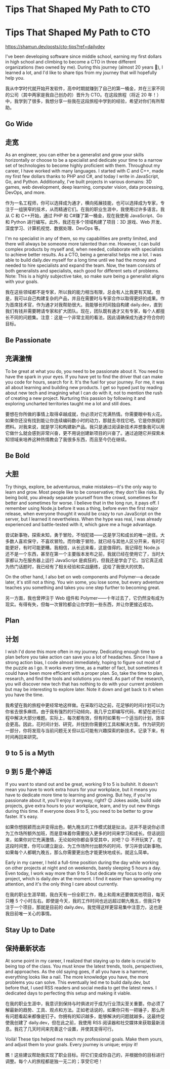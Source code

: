 
Tips That Shaped My Path to CTO
===============================

# Tips That Shaped My Path to CTO
  
https://shamun.dev/posts/cto-tips?ref=dailydev

I've been developing software since middle school, earning my first dollars in high school and climbing to become a CTO in three different organizations (two owned by me). During this journey (almost 20 years 🤯), I learned a lot, and I'd like to share tips from my journey that will hopefully help you.

我从中学时代就开始开发软件，高中时期就赚到了自己的第一桶金，并在三家不同的公司（其中两家是我自己创办的）晋升为 CTO。在这段旅程（将近 20 年！）中，我学到了很多，我想分享一些我在这段旅程中学到的经验，希望对你们有所帮助。
## Go Wide

## 走宽


As an engineer, you can either be a generalist and grow your skills horizontally or choose to be a specialist and dedicate your time to a narrow set of technologies to become highly proficient with them. Throughout my career, I have worked with many languages. I started with C and C++, made my first few dollars thanks to PHP and C#, and today I write in JavaScript, Go, and Python. Additionally, I've built projects in various domains: 3D games, web development, deep learning, computer vision, data processing, DevOps, and more.

作为一名工程师，你可以选择成为通才，横向拓展技能，也可以选择成为专家，专注于一组狭窄的技术，从而精通它们。在我的职业生涯中，我使用过许多语言。我从 C 和 C++开始，通过 PHP 和 C#赚了第一桶金，现在我使用 JavaScript、Go 和 Python 进行编写。此外，我还在多个领域构建了项目：3D 游戏、Web 开发、深度学习、计算机视觉、数据处理、DevOps 等。

I'm no specialist in any of them, so my capabilities are pretty limited, and there will always be someone more talented than me. However, I can build complex products by myself and, when needed, collaborate with specialists to achieve better results. As a CTO, being a generalist helps me a lot. I was able to build daily.dev myself for a long time until we had the money and needed to hire specialists and expand the team. Now, the team consists of both generalists and specialists, each good for different sets of problems. Note: This is a highly subjective take, so make sure being a generalist aligns with your goals.

我在这些领域都不是专家，所以我的能力相当有限，总会有人比我更有天赋。但是，我可以自己构建复杂的产品，并且在需要时与专家合作以取得更好的成果。作为首席技术官，作为通才对我帮助很大。我能够长时间独自构建 daily.dev，直到我们有钱并需要聘请专家和扩大团队。现在，团队既有通才又有专家，每个人都擅长不同的问题集。注意：这是一个非常主观的看法，因此请确保成为通才符合你的目标。
## Be Passionate

## 充满激情


To be great at what you do, you need to be passionate about it. You need to have the spark in your eyes. If you have yet to find the driver that can make you code for hours, search for it. It's the fuel for your journey. For me, it was all about learning and building new products. I get so hyped just by reading about new tech and imagining what I can do with it, not to mention the rush of creating a new project. Nurturing this passion by following it and exploring uncharted territories taught me a lot and still does.

要想在你所做的事情上取得卓越成就，你必须对它充满热情。你需要眼中有火花。如果你还没有找到能让你连续编码数小时的动力，那就去寻找它吧。它是你旅程的燃料。对我来说，就是学习和构建新产品。我只是通过阅读新技术并想象我可以用它做什么就会感到非常兴奋，更不用说创建新项目的兴奋了。通过追随它并探索未知领域来培养这种热情教会了我很多东西，而且至今仍在继续。
## Be Bold

## 大胆


Try things, explore, be adventurous, make mistakes—it's the only way to learn and grow. Most people like to be conservative; they don't like risks. By being bold, you already separate yourself from the crowd, sometimes for better and sometimes for worse. I believe that in the long run, it pays off. I remember using Node.js before it was a thing, before even the first major release, when everyone thought it would be crazy to run JavaScript on the server, but I learned it nevertheless. When the hype was real, I was already experienced and battle-tested with it, which gave me a huge advantage.

尝试新事物，探索未知，勇于冒险，不怕犯错——这是学习和成长的唯一途径。大多数人喜欢保守，不喜欢冒险。而你敢于冒险，就已经与其他人区分开来，有时可能更好，有时可能更糟。我相信，从长远来看，这是值得的。我记得在 Node.js 还不是一个东西，甚至在第一个主要版本发布之前，我就已经在使用它了，当时大家都认为在服务器上运行 JavaScript 是疯狂的，但我还是学会了它。当它真正成为热门话题时，我已经有了相关经验和实战磨练，这给了我很大的优势。

On the other hand, I also bet on web components and Polymer—a decade later, it's still not a thing. You win some, you lose some, but every adventure teaches you something and takes you one step further to becoming great.

另一方面，我也曾押注于 Web 组件和 Polymer——十年过去了，它仍然没有成为现实。有得有失，但每一次冒险都会让你学到一些东西，并让你更接近成功。
## Plan

## 计划


I wish I'd done this more often in my journey. Dedicating enough time to plan before you take action can save you a lot of headaches. Since I have a strong action bias, I code almost immediately, hoping to figure out most of the puzzle as I go. It works every time, as a matter of fact, but sometimes it could have been more efficient with a proper plan. So, take the time to plan, research, and find the tools and solutions you need. As part of the research, you will discover new tech that has nothing to do with your current problem but may be interesting to explore later. Note it down and get back to it when you have the time.

我希望在我的旅程中更经常地这样做。在采取行动之前，花足够的时间计划可以为你省去很多麻烦。由于我有强烈的行动倾向，我几乎立即编写代码，希望在进行过程中解决大部分难题。实际上，每次都有效，但有时如果有一个适当的计划，效率会更高。因此，花时间计划、研究，并找到你需要的工具和解决方案。作为研究的一部分，你将发现与当前问题无关但以后可能有兴趣探索的新技术。记录下来，有时间再回来研究。
## 9 to 5 is a Myth

## 9 到 5 是个神话


If you want to stand out and be great, working 9 to 5 is bullshit. It doesn't mean you have to work extra hours for your workplace, but it means you have to dedicate more time to learning and growing. But hey, if you're passionate about it, you'll enjoy it anyway, right? 😉 Jokes aside, build side projects, give extra hours to your workplace, learn, and try out new things during this time. If everyone does 9 to 5, you need to be better to grow faster. It's easy.

如果你想脱颖而出并变得出色，朝九晚五的工作模式就是扯淡。这并不是说你必须为工作场所额外加班，而是意味着你需要投入更多的时间来学习和成长。但话说回来，如果你对它充满激情，无论如何你都会享受其中，对吧？😉 不开玩笑了，在这段时间里，你可以建立副业、为工作场所付出额外的时间、学习并尝试新事物。如果每个人都朝九晚五，那么你需要更出色才能更快地成长。就这么简单。

Early in my career, I held a full-time position during the day while working on other projects at night and on weekends, barely sleeping 5 hours a day. Even today, I work way more than 9 to 5 but dedicate my focus to only one project, which is daily.dev at the moment. I find it easier than spreading my attention, and it's the only thing I care about currently.

在我的职业生涯早期，我白天有一份全职工作，晚上和周末还要做其他项目，每天只睡 5 个小时左右。即使是今天，我的工作时间也远远超过朝九晚五，但我只专注于一个项目，那就是目前的 daily.dev。我觉得这样更容易集中注意力，这也是我目前唯一关心的事情。
## Stay Up to Date

## 保持最新状态


At some point in my career, I realized that staying up to date is crucial to being top of the class. You must know the latest trends, tools, perspectives, and approaches. As the old saying goes, if all you have is a hammer, everything looks like a nail. The more knowledge you have, the more problems you can solve. This eventually led me to build daily.dev, but before that, I used RSS readers and social media to get the latest news. I dedicated days to perfecting this setup and making it viable.

在我的职业生涯中，我意识到保持与时俱进对于成为行业顶尖至关重要。你必须了解最新的趋势、工具、观点和方法。正如老话说的，如果你只有一把锤子，那么所有问题看起来都像是钉子。你拥有的知识越多，能够解决的问题就越多。这最终促使我创建了 daily.dev，但在此之前，我使用 RSS 阅读器和社交媒体来获取最新消息。我花了几天时间来完善这个设置，并使其变得可行。

Voilà! These tips helped me reach my professional goals. Make them yours, and adjust them to your goals. Every journey is unique; enjoy it!

瞧！这些建议帮助我实现了职业目标。将它们变成你自己的，并根据你的目标进行调整。每个人的旅程都是独一无二的；享受它吧！
